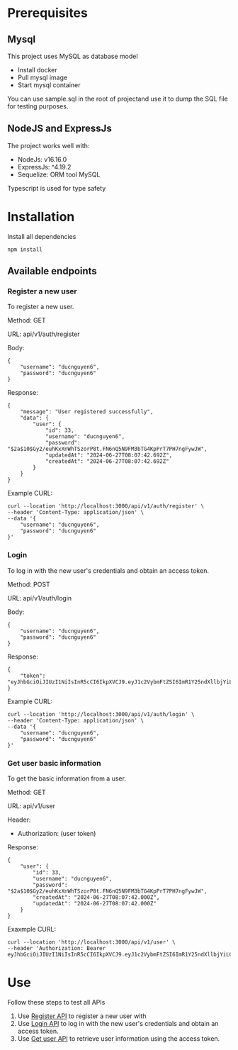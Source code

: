 

# Prerequisites
## Mysql
This project uses MySQL as database model
- Install docker
- Pull mysql image
- Start mysql container

You can use sample.sql in the root of projectand use it to dump the SQL file for testing purposes.

## NodeJS and ExpressJs
The project works well with:
- NodeJs: v16.16.0
- ExpressJs: ^4.19.2
- Sequelize: ORM tool MySQL

Typescript is used for type safety

# Installation
Install all dependencies

```
npm install
```

## Available endpoints
### <a name="ep-register"></a>Register a new user
To register a new user.

Method: GET

URL: api/v1/auth/register

Body: 
```
{
    "username": "ducnguyen6",
    "password": "ducnguyen6"
}
```
Response:
```
{
    "message": "User registered successfully",
    "data": {
        "user": {
            "id": 33,
            "username": "ducnguyen6",
            "password": "$2a$10$Gy2/euhKxXnWhTSzorP8t.FN6nQ5N9FM3bTG4KpPrT7PH7ngFywJW",
            "updatedAt": "2024-06-27T08:07:42.692Z",
            "createdAt": "2024-06-27T08:07:42.692Z"
        }
    }
}
```

Example CURL:
```
curl --location 'http://localhost:3000/api/v1/auth/register' \
--header 'Content-Type: application/json' \
--data '{
    "username": "ducnguyen6",
    "password": "ducnguyen6"
}'
```

### Login
To log in with the new user's credentials and obtain an access token.

Method: POST

URL: api/v1/auth/login

Body: 
```
{
    "username": "ducnguyen6",
    "password": "ducnguyen6"
}
```

Response:
```
{
    "token": "eyJhbGciOiJIUzI1NiIsInR5cCI6IkpXVCJ9.eyJ1c2VybmFtZSI6ImR1Y25ndXllbjYiLCJpYXQiOjE3MTk0NzU2NzgsImV4cCI6MTcxOTQ3OTI3OH0.gRqsiKa2YknsJ_PFrTEhYaJg6JVYDoFxS6ILyxPri1Y"
}
```

Example CURL:
```
curl --location 'http://localhost:3000/api/v1/auth/login' \
--header 'Content-Type: application/json' \
--data '{
    "username": "ducnguyen6",
    "password": "ducnguyen6"
}'
```

### Get user basic information
To get the basic information from a user.

Method: GET

URL: api/v1/user

Header:
- Authorization: (user token)

Response: 
```
{
    "user": {
        "id": 33,
        "username": "ducnguyen6",
        "password": "$2a$10$Gy2/euhKxXnWhTSzorP8t.FN6nQ5N9FM3bTG4KpPrT7PH7ngFywJW",
        "createdAt": "2024-06-27T08:07:42.000Z",
        "updatedAt": "2024-06-27T08:07:42.000Z"
    }
}
```

Exaxmple CURL:
```
curl --location 'http://localhost:3000/api/v1/user' \
--header 'Authorization: Bearer eyJhbGciOiJIUzI1NiIsInR5cCI6IkpXVCJ9.eyJ1c2VybmFtZSI6ImR1Y25ndXllbjYiLCJpYXQiOjE3MTk0NzU2NzgsImV4cCI6MTcxOTQ3OTI3OH0.gRqsiKa2YknsJ_PFrTEhYaJg6JVYDoFxS6ILyxPri1Y'
```

# Use
Follow these steps to test all APIs

1. Use [Register API](#ep-register) to register a new user with 
2. Use [Login API](#ep-login) to log in with the new user's credentials and obtain an access token.
3. Use [Get user API](#ep-get-user) to retrieve user information using the access token.